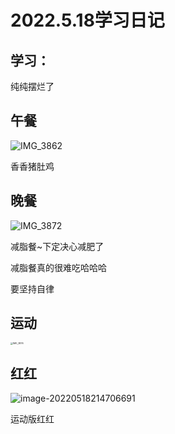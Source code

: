 # 2022.5.18学习日记

## 学习：

纯纯摆烂了

## 午餐

![IMG_3862](https://ypyun-cdn.u1n1.com/img/picgo/2022/05/18/20220518214602.JPG)

香香猪肚鸡

## 晚餐

![IMG_3872](https://ypyun-cdn.u1n1.com/img/picgo/2022/05/18/20220518214615.JPG)

减脂餐~下定决心减肥了

减脂餐真的很难吃哈哈哈

要坚持自律

## 运动

<img src="https://ypyun-cdn.u1n1.com/img/picgo/2022/05/18/20220518214645.PNG" alt="IMG_3876" style="zoom:25%;" />

## 红红

![image-20220518214706691](https://ypyun-cdn.u1n1.com/img/picgo/2022/05/18/20220518214706.png)

运动版红红